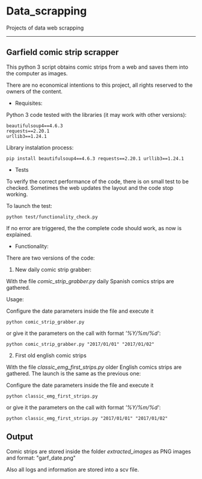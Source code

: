 # Data_scrapping
Projects of data web scrapping
***

## Garfield comic strip scrapper


This python 3 script obtains comic strips from 
a web and saves them into the computer as images.

There are no economical intentions to this project, 
all rights reserved to the owners of the content.


- Requisites:

Python 3 code tested with the libraries (it may work with other versions):
```
beautifulsoup4==4.6.3
requests==2.20.1
urllib3==1.24.1
```
Library instalation process:
```
pip install beautifulsoup4==4.6.3 requests==2.20.1 urllib3==1.24.1
```

- Tests

To verify the correct performance of the code, there is 
on small test to be checked. Sometimes the web updates
the layout and the code stop working.

To launch the test:

```
python test/functionality_check.py
```

If no error are triggered, the the complete code 
should work, as now is explained.

- Functionality:

There are two versions of the code:

1. New daily comic strip grabber:

With the file *comic_strip_grabber.py* daily Spanish
comics strips are gathered.

Usage:

Configure the date parameters inside the file
 and execute it
```
python comic_strip_grabber.py
```
or give it the parameters on the call with format
 *'%Y/%m/%d'*:
```
python comic_strip_grabber.py "2017/01/01" "2017/01/02"
```

2. First old english comic strips

With the file *classic_emg_first_strips.py* older 
English comics strips are gathered. 
The launch is the same as the previous one:

Configure the date parameters inside the file
 and execute it
```
python classic_emg_first_strips.py
```
or give it the parameters on the call with format
 *'%Y/%m/%d'*:
```
python classic_emg_first_strips.py "2017/01/01" "2017/01/02"
```

## Output

Comic strips are stored inside the folder 
*extracted_images* as PNG images and format: 
"garf_date.png"

Also all logs and information are stored into a scv file.
